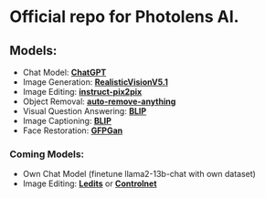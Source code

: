 ﻿# Official repo for Photolens AI.

## Models:
 - Chat Model: [**ChatGPT**](https://openai.com/blog/chatgpt)
 - Image Generation: [**RealisticVisionV5.1**](https://replicate.com/lucataco/realistic-vision-v5.1)
 - Image Editing: [**instruct-pix2pix**](https://replicate.com/timothybrooks/instruct-pix2pix)
 - Object Removal: [**auto-remove-anything**](https://replicate.com/stphtan94117/auto-remove-anything)
 - Visual Question Answering: [**BLIP**](https://replicate.com/salesforce/blip)
 - Image Captioning: [**BLIP**](https://replicate.com/salesforce/blip)
 - Face Restoration: [**GFPGan**](https://replicate.com/tencentarc/gfpgan)

### Coming Models:
 - Own Chat Model (finetune llama2-13b-chat with own dataset)
 - Image Editing: [**Ledits**](https://replicate.com/cjwbw/ledits) or [**Controlnet**](https://replicate.com/collections/control-net)
